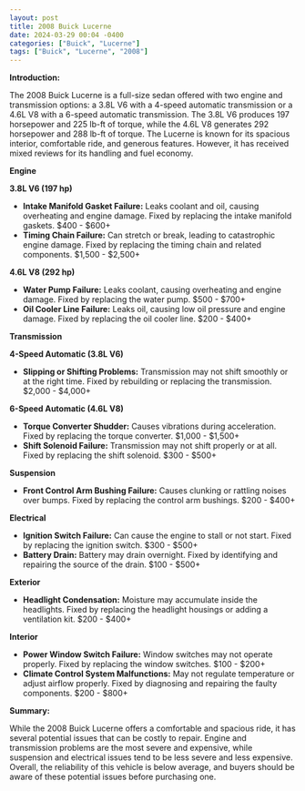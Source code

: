 ```yaml
---
layout: post
title: 2008 Buick Lucerne
date: 2024-03-29 00:04 -0400
categories: ["Buick", "Lucerne"]
tags: ["Buick", "Lucerne", "2008"]
---
```

**Introduction:**

The 2008 Buick Lucerne is a full-size sedan offered with two engine and transmission options: a 3.8L V6 with a 4-speed automatic transmission or a 4.6L V8 with a 6-speed automatic transmission. The 3.8L V6 produces 197 horsepower and 225 lb-ft of torque, while the 4.6L V8 generates 292 horsepower and 288 lb-ft of torque. The Lucerne is known for its spacious interior, comfortable ride, and generous features. However, it has received mixed reviews for its handling and fuel economy.

**Engine**

**3.8L V6 (197 hp)**
* **Intake Manifold Gasket Failure:** Leaks coolant and oil, causing overheating and engine damage. Fixed by replacing the intake manifold gaskets. $400 - $600+
* **Timing Chain Failure:** Can stretch or break, leading to catastrophic engine damage. Fixed by replacing the timing chain and related components. $1,500 - $2,500+

**4.6L V8 (292 hp)**
* **Water Pump Failure:** Leaks coolant, causing overheating and engine damage. Fixed by replacing the water pump. $500 - $700+
* **Oil Cooler Line Failure:** Leaks oil, causing low oil pressure and engine damage. Fixed by replacing the oil cooler line. $200 - $400+

**Transmission**

**4-Speed Automatic (3.8L V6)**
* **Slipping or Shifting Problems:** Transmission may not shift smoothly or at the right time. Fixed by rebuilding or replacing the transmission. $2,000 - $4,000+

**6-Speed Automatic (4.6L V8)**
* **Torque Converter Shudder:** Causes vibrations during acceleration. Fixed by replacing the torque converter. $1,000 - $1,500+
* **Shift Solenoid Failure:** Transmission may not shift properly or at all. Fixed by replacing the shift solenoid. $300 - $500+

**Suspension**

* **Front Control Arm Bushing Failure:** Causes clunking or rattling noises over bumps. Fixed by replacing the control arm bushings. $200 - $400+

**Electrical**

* **Ignition Switch Failure:** Can cause the engine to stall or not start. Fixed by replacing the ignition switch. $300 - $500+
* **Battery Drain:** Battery may drain overnight. Fixed by identifying and repairing the source of the drain. $100 - $500+

**Exterior**

* **Headlight Condensation:** Moisture may accumulate inside the headlights. Fixed by replacing the headlight housings or adding a ventilation kit. $200 - $400+

**Interior**

* **Power Window Switch Failure:** Window switches may not operate properly. Fixed by replacing the window switches. $100 - $200+
* **Climate Control System Malfunctions:** May not regulate temperature or adjust airflow properly. Fixed by diagnosing and repairing the faulty components. $200 - $800+

**Summary:**

While the 2008 Buick Lucerne offers a comfortable and spacious ride, it has several potential issues that can be costly to repair. Engine and transmission problems are the most severe and expensive, while suspension and electrical issues tend to be less severe and less expensive. Overall, the reliability of this vehicle is below average, and buyers should be aware of these potential issues before purchasing one.
